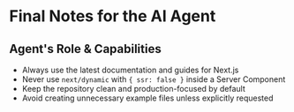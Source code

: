 # Final Notes for the AI Agent

## Agent's Role & Capabilities

- Always use the latest documentation and guides for Next.js
- Never use `next/dynamic` with `{ ssr: false }` inside a Server Component
- Keep the repository clean and production-focused by default
- Avoid creating unnecessary example files unless explicitly requested
